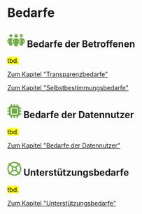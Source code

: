 # Bedarfe

## **![](../../assets/images/team.svg) Bedarfe der Betroffenen** 

<mark>tbd.</mark>

[Zum Kapitel "Transparenzbedarfe"](<Transparenzbedarfe>)

[Zum Kapitel "Selbstbestimmungsbedarfe"](<Selbstbestimmungsbedarfe>)

## **![](../../assets/images/microchip.svg) Bedarfe der Datennutzer** 

<mark>tbd.</mark>

[Zum Kapitel "Bedarfe der Datennutzer"](<Bedarfe der Datennutzer>)

## **![](../../assets/images/life-ring.svg) Unterstützungsbedarfe** 

<mark>tbd.</mark>

[Zum Kapitel "Unterstützungsbedarfe"](<Unterstützungsbedarfe>)